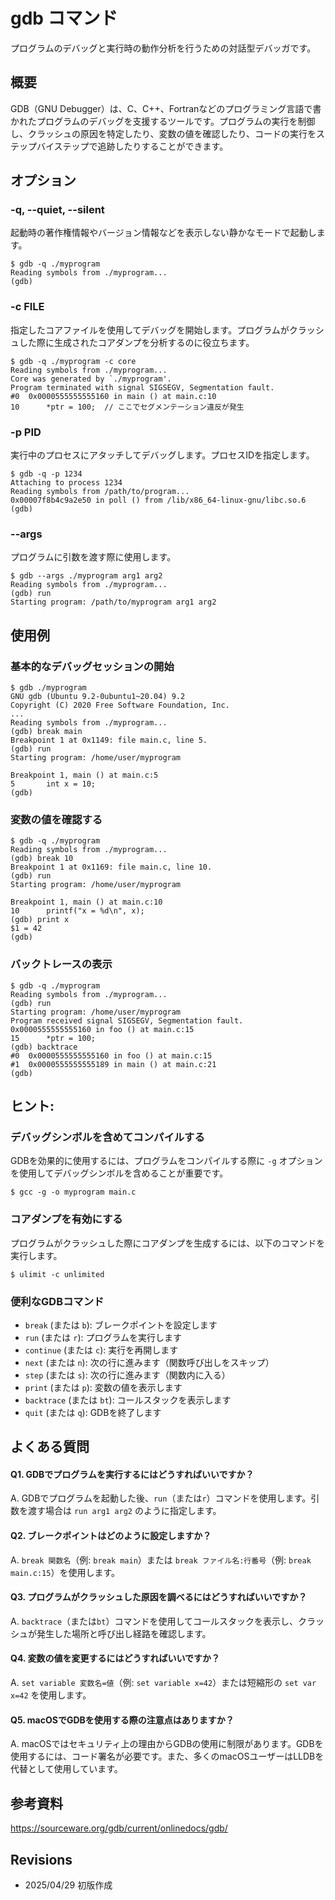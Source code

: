 # gdb コマンド
プログラムのデバッグと実行時の動作分析を行うための対話型デバッガです。

## 概要
GDB（GNU Debugger）は、C、C++、Fortranなどのプログラミング言語で書かれたプログラムのデバッグを支援するツールです。プログラムの実行を制御し、クラッシュの原因を特定したり、変数の値を確認したり、コードの実行をステップバイステップで追跡したりすることができます。

## オプション
### **-q, --quiet, --silent**
起動時の著作権情報やバージョン情報などを表示しない静かなモードで起動します。

```console
$ gdb -q ./myprogram
Reading symbols from ./myprogram...
(gdb) 
```

### **-c FILE**
指定したコアファイルを使用してデバッグを開始します。プログラムがクラッシュした際に生成されたコアダンプを分析するのに役立ちます。

```console
$ gdb -q ./myprogram -c core
Reading symbols from ./myprogram...
Core was generated by `./myprogram'.
Program terminated with signal SIGSEGV, Segmentation fault.
#0  0x0000555555555160 in main () at main.c:10
10      *ptr = 100;  // ここでセグメンテーション違反が発生
```

### **-p PID**
実行中のプロセスにアタッチしてデバッグします。プロセスIDを指定します。

```console
$ gdb -q -p 1234
Attaching to process 1234
Reading symbols from /path/to/program...
0x00007f8b4c9a2e50 in poll () from /lib/x86_64-linux-gnu/libc.so.6
(gdb) 
```

### **--args**
プログラムに引数を渡す際に使用します。

```console
$ gdb --args ./myprogram arg1 arg2
Reading symbols from ./myprogram...
(gdb) run
Starting program: /path/to/myprogram arg1 arg2
```

## 使用例
### 基本的なデバッグセッションの開始
```console
$ gdb ./myprogram
GNU gdb (Ubuntu 9.2-0ubuntu1~20.04) 9.2
Copyright (C) 2020 Free Software Foundation, Inc.
...
Reading symbols from ./myprogram...
(gdb) break main
Breakpoint 1 at 0x1149: file main.c, line 5.
(gdb) run
Starting program: /home/user/myprogram 

Breakpoint 1, main () at main.c:5
5       int x = 10;
(gdb) 
```

### 変数の値を確認する
```console
$ gdb -q ./myprogram
Reading symbols from ./myprogram...
(gdb) break 10
Breakpoint 1 at 0x1169: file main.c, line 10.
(gdb) run
Starting program: /home/user/myprogram 

Breakpoint 1, main () at main.c:10
10      printf("x = %d\n", x);
(gdb) print x
$1 = 42
(gdb) 
```

### バックトレースの表示
```console
$ gdb -q ./myprogram
Reading symbols from ./myprogram...
(gdb) run
Starting program: /home/user/myprogram 
Program received signal SIGSEGV, Segmentation fault.
0x0000555555555160 in foo () at main.c:15
15      *ptr = 100;
(gdb) backtrace
#0  0x0000555555555160 in foo () at main.c:15
#1  0x0000555555555189 in main () at main.c:21
(gdb) 
```

## ヒント:
### デバッグシンボルを含めてコンパイルする
GDBを効果的に使用するには、プログラムをコンパイルする際に `-g` オプションを使用してデバッグシンボルを含めることが重要です。
```console
$ gcc -g -o myprogram main.c
```

### コアダンプを有効にする
プログラムがクラッシュした際にコアダンプを生成するには、以下のコマンドを実行します。
```console
$ ulimit -c unlimited
```

### 便利なGDBコマンド
- `break` (または `b`): ブレークポイントを設定します
- `run` (または `r`): プログラムを実行します
- `continue` (または `c`): 実行を再開します
- `next` (または `n`): 次の行に進みます（関数呼び出しをスキップ）
- `step` (または `s`): 次の行に進みます（関数内に入る）
- `print` (または `p`): 変数の値を表示します
- `backtrace` (または `bt`): コールスタックを表示します
- `quit` (または `q`): GDBを終了します

## よくある質問
#### Q1. GDBでプログラムを実行するにはどうすればいいですか？
A. GDBでプログラムを起動した後、`run`（または`r`）コマンドを使用します。引数を渡す場合は `run arg1 arg2` のように指定します。

#### Q2. ブレークポイントはどのように設定しますか？
A. `break 関数名`（例: `break main`）または `break ファイル名:行番号`（例: `break main.c:15`）を使用します。

#### Q3. プログラムがクラッシュした原因を調べるにはどうすればいいですか？
A. `backtrace`（または`bt`）コマンドを使用してコールスタックを表示し、クラッシュが発生した場所と呼び出し経路を確認します。

#### Q4. 変数の値を変更するにはどうすればいいですか？
A. `set variable 変数名=値`（例: `set variable x=42`）または短縮形の `set var x=42` を使用します。

#### Q5. macOSでGDBを使用する際の注意点はありますか？
A. macOSではセキュリティ上の理由からGDBの使用に制限があります。GDBを使用するには、コード署名が必要です。また、多くのmacOSユーザーはLLDBを代替として使用しています。

## 参考資料
https://sourceware.org/gdb/current/onlinedocs/gdb/

## Revisions
- 2025/04/29 初版作成